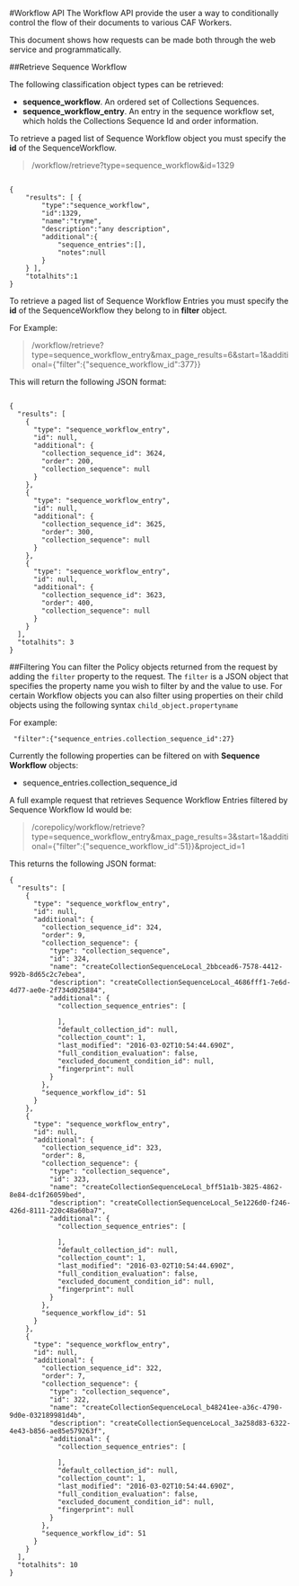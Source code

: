 #Workflow API
The Workflow API provide the user a way to conditionally control the flow of their documents to various CAF Workers.

This document shows how requests can be made both through the web service and programmatically. 

##Retrieve Sequence Workflow


The following classification object types can be retrieved:

-   **sequence_workflow**. An ordered set of Collections Sequences.
-   **sequence\_workflow\_entry**. An entry in the sequence workflow set, which holds the Collections Sequence Id and order information.  
   
To retrieve a paged list of Sequence Workflow object you must specify the **id** of the SequenceWorkflow.
 
> /workflow/retrieve?type=sequence\_workflow&id=1329

<pre><code>
{
	"results": [ { 
		"type":"sequence_workflow",
		"id":1329,
		"name":"tryme",
		"description":"any description",
		"additional":{
			"sequence_entries":[],
			"notes":null
		}
	} ],
	"totalhits":1
}
</code></pre>

To retrieve a paged list of Sequence Workflow Entries you must specify the **id** of the SequenceWorkflow they belong to in **filter** object.  

For Example:

>   /workflow/retrieve?type=sequence\_workflow\_entry&max\_page\_results=6&start=1&additional={"filter":{"sequence\_workflow\_id":377}}

This will return the following JSON format:

<pre><code>
{
  "results": [
    {
      "type": "sequence_workflow_entry",
      "id": null,
      "additional": {
        "collection_sequence_id": 3624,
        "order": 200,
        "collection_sequence": null
      }
    },
    {
      "type": "sequence_workflow_entry",
      "id": null,
      "additional": {
        "collection_sequence_id": 3625,
        "order": 300,
        "collection_sequence": null
      }
    },
    {
      "type": "sequence_workflow_entry",
      "id": null,
      "additional": {
        "collection_sequence_id": 3623,
        "order": 400,
        "collection_sequence": null
      }
    }
  ],
  "totalhits": 3
}
</code></pre>

##Filtering
You can filter the Policy objects returned from the request by adding the `filter` property to the request. The `filter` is a JSON object that specifies the property name you wish to filter by and the value to use. For certain Workflow objects you can also filter using properties on their child objects using the following syntax  `child_object.propertyname`

For example:

<pre><code> "filter":{"sequence_entries.collection_sequence_id":27} </code></pre>
 
Currently the following properties can be filtered on with **Sequence Workflow** objects:
 
*	sequence\_entries.collection\_sequence\_id

A full example request that retrieves Sequence Workflow Entries filtered by Sequence Workflow Id would be:

>/corepolicy/workflow/retrieve?type=sequence\_workflow\_entry&max\_page\_results=3&start=1&additional={"filter":{"sequence\_workflow\_id":51}}&project\_id=1

This returns the following JSON format:

<pre><code>{
  "results": [
    {
      "type": "sequence_workflow_entry",
      "id": null,
      "additional": {
        "collection_sequence_id": 324,
        "order": 9,
        "collection_sequence": {
          "type": "collection_sequence",
          "id": 324,
          "name": "createCollectionSequenceLocal_2bbcead6-7578-4412-992b-8d65c2c7ebea",
          "description": "createCollectionSequenceLocal_4686fff1-7e6d-4d77-ae0e-2f734d025884",
          "additional": {
            "collection_sequence_entries": [
              
            ],
            "default_collection_id": null,
            "collection_count": 1,
            "last_modified": "2016-03-02T10:54:44.690Z",
            "full_condition_evaluation": false,
            "excluded_document_condition_id": null,
            "fingerprint": null
          }
        },
        "sequence_workflow_id": 51
      }
    },
    {
      "type": "sequence_workflow_entry",
      "id": null,
      "additional": {
        "collection_sequence_id": 323,
        "order": 8,
        "collection_sequence": {
          "type": "collection_sequence",
          "id": 323,
          "name": "createCollectionSequenceLocal_bff51a1b-3825-4862-8e84-dc1f26059bed",
          "description": "createCollectionSequenceLocal_5e1226d0-f246-426d-8111-220c48a60ba7",
          "additional": {
            "collection_sequence_entries": [
              
            ],
            "default_collection_id": null,
            "collection_count": 1,
            "last_modified": "2016-03-02T10:54:44.690Z",
            "full_condition_evaluation": false,
            "excluded_document_condition_id": null,
            "fingerprint": null
          }
        },
        "sequence_workflow_id": 51
      }
    },
    {
      "type": "sequence_workflow_entry",
      "id": null,
      "additional": {
        "collection_sequence_id": 322,
        "order": 7,
        "collection_sequence": {
          "type": "collection_sequence",
          "id": 322,
          "name": "createCollectionSequenceLocal_b48241ee-a36c-4790-9d0e-032189981d4b",
          "description": "createCollectionSequenceLocal_3a258d83-6322-4e43-b856-ae85e579263f",
          "additional": {
            "collection_sequence_entries": [
              
            ],
            "default_collection_id": null,
            "collection_count": 1,
            "last_modified": "2016-03-02T10:54:44.690Z",
            "full_condition_evaluation": false,
            "excluded_document_condition_id": null,
            "fingerprint": null
          }
        },
        "sequence_workflow_id": 51
      }
    }
  ],
  "totalhits": 10
}
</code></pre>

